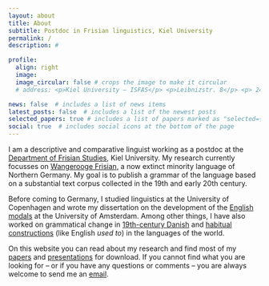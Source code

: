 ```yaml
---
layout: about
title: About
subtitle: Postdoc in Frisian linguistics, Kiel University
permalink: /
description: #

profile:
  align: right
  image: 
  image_circular: false # crops the image to make it circular
  # address: <p>Kiel University – ISFAS</p> <p>Leibnizstr. 8</p> <p> 24118 Kiel, Germany</p>

news: false  # includes a list of news items
latest_posts: false  # includes a list of the newest posts
selected_papers: true # includes a list of papers marked as "selected={true}"
social: true  # includes social icons at the bottom of the page
---
```


I am a descriptive and comparative linguist working as a postdoc at the [Department of Frisian Studies](https://www.isfas.uni-kiel.de/de/frisistik), Kiel University. My research currently focusses on [Wangerooge Frisian](/projects/wf), a now extinct minority language of Northern Germany. My goal is to publish a grammar of the language based on a substantial text corpus collected in the 19th and early 20th century.

Before coming to Germany, I studied linguistics at the University of Copenhagen and wrote my dissertation on the development of the [English modals](/projects/modals) at the University of Amsterdam. Among other things, I have also worked on grammatical change in [19th-century Danish](/projects/19c_danish) and [habitual constructions](/projects/habituals) (like English *used to*) in the languages of the world.

On this website you can read about my research and find most of my [papers](/publications) and [presentations](/talks) for download. If you cannot find what you are looking for – or if you have any questions or comments – you are always welcome to send me an [email](mailto:s.gregersen@isfas.uni-kiel.de).

<br>